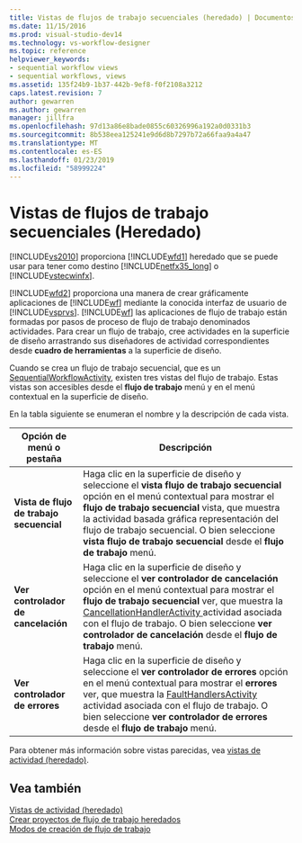 ```yaml
---
title: Vistas de flujos de trabajo secuenciales (heredado) | Documentos de Microsoft
ms.date: 11/15/2016
ms.prod: visual-studio-dev14
ms.technology: vs-workflow-designer
ms.topic: reference
helpviewer_keywords:
- sequential workflow views
- sequential workflows, views
ms.assetid: 135f24b9-1b37-442b-9ef8-f0f2108a3212
caps.latest.revision: 7
author: gewarren
ms.author: gewarren
manager: jillfra
ms.openlocfilehash: 97d13a86e8bade0855c60326996a192a0d0331b3
ms.sourcegitcommit: 8b538eea125241e9d6d8b7297b72a66faa9a4a47
ms.translationtype: MT
ms.contentlocale: es-ES
ms.lasthandoff: 01/23/2019
ms.locfileid: "58999224"
---
```

# <a name="sequential-workflow-views-legacy"></a>Vistas de flujos de trabajo secuenciales (Heredado)
[!INCLUDE[vs2010](../includes/vs2010-md.md)] proporciona [!INCLUDE[wfd1](../includes/wfd1-md.md)] heredado que se puede usar para tener como destino [!INCLUDE[netfx35_long](../includes/netfx35-long-md.md)] o [!INCLUDE[vstecwinfx](../includes/vstecwinfx-md.md)].  
  
 [!INCLUDE[wfd2](../includes/wfd2-md.md)] proporciona una manera de crear gráficamente aplicaciones de [!INCLUDE[wf](../includes/wf-md.md)] mediante la conocida interfaz de usuario de [!INCLUDE[vsprvs](../includes/vsprvs-md.md)]. [!INCLUDE[wf](../includes/wf-md.md)] las aplicaciones de flujo de trabajo están formadas por pasos de proceso de flujo de trabajo denominados actividades. Para crear un flujo de trabajo, cree actividades en la superficie de diseño arrastrando sus diseñadores de actividad correspondientes desde **cuadro de herramientas** a la superficie de diseño.  
  
 Cuando se crea un flujo de trabajo secuencial, que es un [SequentialWorkflowActivity](http://go.microsoft.com/fwlink?LinkID=65040), existen tres vistas del flujo de trabajo. Estas vistas son accesibles desde el **flujo de trabajo** menú y en el menú contextual en la superficie de diseño.  
  
 En la tabla siguiente se enumeran el nombre y la descripción de cada vista.  
  
|Opción de menú o pestaña|Descripción|  
|----------------------|-----------------|  
|**Vista de flujo de trabajo secuencial**|Haga clic en la superficie de diseño y seleccione el **vista flujo de trabajo secuencial** opción en el menú contextual para mostrar el **flujo de trabajo secuencial** vista, que muestra la actividad basada gráfica representación del flujo de trabajo secuencial. O bien seleccione **vista flujo de trabajo secuencial** desde el **flujo de trabajo** menú.|  
|**Ver controlador de cancelación**|Haga clic en la superficie de diseño y seleccione el **ver controlador de cancelación** opción en el menú contextual para mostrar el **flujo de trabajo secuencial** ver, que muestra la [CancellationHandlerActivity ](http://go.microsoft.com/fwlink?LinkID=65050) actividad asociada con el flujo de trabajo. O bien seleccione **ver controlador de cancelación** desde el **flujo de trabajo** menú.|  
|**Ver controlador de errores**|Haga clic en la superficie de diseño y seleccione el **ver controlador de errores** opción en el menú contextual para mostrar el **errores** ver, que muestra la [FaultHandlersActivity](http://go.microsoft.com/fwlink?LinkID=65055) actividad asociada con el flujo de trabajo. O bien seleccione **ver controlador de errores** desde el **flujo de trabajo** menú.|  
  
 Para obtener más información sobre vistas parecidas, vea [vistas de actividad (heredado)](../workflow-designer/activity-views-legacy.md).  
  
## <a name="see-also"></a>Vea también  
 [Vistas de actividad (heredado)](../workflow-designer/activity-views-legacy.md)   
 [Crear proyectos de flujo de trabajo heredados](../workflow-designer/creating-legacy-workflow-projects.md)   
 [Modos de creación de flujo de trabajo](http://go.microsoft.com/fwlink?LinkID=65014)